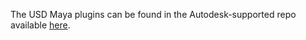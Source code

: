 The USD Maya plugins can be found in the Autodesk-supported repo available
[here](https://github.com/Autodesk/maya-usd).
